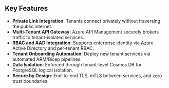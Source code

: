 ## Key Features

- **Private Link Integration**: Tenants connect privately without traversing the public internet.
- **Multi-Tenant API Gateway**: Azure API Management securely brokers traffic to tenant-isolated services.
- **RBAC and AAD Integration**: Supports enterprise identity via Azure Active Directory and per-tenant RBAC.
- **Tenant Onboarding Automation**: Deploy new tenant services via automated ARM/Bicep pipelines.
- **Data Isolation**: Enforced through tenant-level Cosmos DB for PostgreSQL logical isolation.
- **Secure by Design**: End-to-end TLS, mTLS between services, and zero-trust boundaries.
